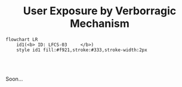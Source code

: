 

<h1 align="center">User Exposure by Verborragic Mechanism</h1>

```mermaid
flowchart LR
    id1(<b> ID: LFCS-03     </b>)
    style id1 fill:#f921,stroke:#333,stroke-width:2px
```
<br/>
<br/>

Soon...
